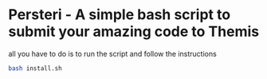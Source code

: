 # Persteri - A simple bash script to submit your amazing code to Themis

all you have to do is to run the script and follow the instructions

```bash
bash install.sh
```
